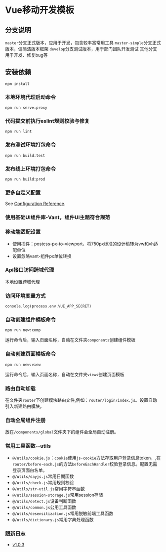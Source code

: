 <!--
 * @Description: readme文档
 * @Version: 0.1
 * @Autor: Chenyt
-->
# Vue移动开发模板

## 分支说明
`master`分支正式版本，应用于开发，包含较丰富常用工具
`master-simple`分支正式版本，偏简洁版本框架
`develop`分支测试版本，用于部门团队开发测试
其他分支用于开发、修复bug等
## 安装依赖
```
npm install
```

### 本地环境代理启动命令
```
npm run serve:proxy

```
### 代码提交前执行eslint规则校验与修复
```
npm run lint
```

### 发布测试环境打包命令
```
npm run build:test
```
### 发布线上环境打包命令
```
npm run build:prod
```

### 更多自定义配置
See [Configuration Reference](https://cli.vuejs.org/zh/config/).

### 使用基础UI组件库-Vant，组件UI主题符合规范

### 移动端适配设置
* 使用插件：postcss-px-to-viewport，将750px标准的设计稿转为vw和vh适配单位
* 设置忽略vant-组件px单位转换

### Api接口访问跨域代理
本地设置跨域代理
### 访问环境变量方式
 `console.log(process.env.VUE_APP_SECRET)`
### 自动创建组件模板命令
```
npm run new:comp
```

运行命令后，输入页面名称，自动在文件夹`components`创建组件模板

### 自动创建页面模板命令
```
npm run new:view
```

运行命令后，输入页面名称，自动在文件夹`views`创建页面模板

### 路由自动加载
在文件夹`router`下创建模块路由文件,例如：`router/login/index.js`。设置自动引入新建路由模块。

### 自动全局组件注册
放在`/components/global`文件夹下的组件会全局自动注册。


### 常用工具函数--utils
* `@/utils/cookie.js`：`cookie`使用`js-cookie`方法存取用户登录信息token，,在`router/before-each.js`的方法`beforeEachHandler`校验登录信息。配置无需登录页面白名单。
* `@/utils/dayjs.js`常用日期函数
* `@/utils/check.js`常用规则校验
* `@/utils/str-util.js`常用字符串函数
* `@/utils/session-storage.js`常用session存储
* `@/utils/detect.js`设备判断函数
* `@/utils/common.js`公用工具函数
* `@/utils/desensitization.js`常用脱敏前端工具函数
* `@/utils/dictionary.js`常用字典处理函数


### 跟新日志
* [v1.0.3](./CHANGELOG.md "2021-1-12") 
